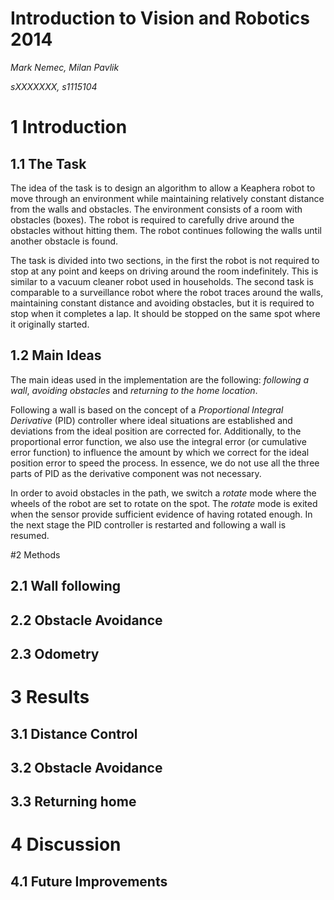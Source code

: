 Introduction to Vision and Robotics 2014
======

*Mark Nemec, Milan Pavlik*

*sXXXXXXX, s1115104*

# 1 Introduction

## 1.1 The Task

The idea of the task is to design an algorithm to allow a Keaphera robot to move through an environment while maintaining relatively constant distance from the walls and obstacles. The environment consists of a room with obstacles (boxes). The robot is required to carefully drive around the obstacles without hitting them. The robot continues following the walls until another obstacle is found.

The task is divided into two sections, in the first the robot is not required to stop at any point and keeps on driving around the room indefinitely. This is similar to a vacuum cleaner robot used in households. The second task is comparable to a surveillance robot where the robot traces around the walls, maintaining constant distance and avoiding obstacles, but it is required to stop when it completes a lap. It should be stopped on the same spot where it originally started.


## 1.2 Main Ideas

The main ideas used in the implementation are the following: *following a wall*, *avoiding obstacles* and *returning to the home location*.

Following a wall is based on the concept of a *Proportional Integral Derivative* (PID) controller where ideal situations are established and deviations from the ideal position are corrected for. Additionally, to the proportional error function, we also use the integral error (or cumulative error function) to influence the amount by which we correct for the ideal position error to speed the process. In essence, we do not use all the three parts of PID as the derivative component was not necessary.

In order to avoid obstacles in the path, we switch a *rotate* mode where the wheels of the robot are set to rotate on the spot. The *rotate* mode is exited when the sensor provide sufficient evidence of having rotated enough. In the next stage the PID controller is restarted and following a wall is resumed.

#2 Methods

## 2.1 Wall following

## 2.2 Obstacle Avoidance

## 2.3 Odometry

# 3 Results

## 3.1 Distance Control

## 3.2 Obstacle Avoidance

## 3.3 Returning home

# 4 Discussion

## 4.1 Future Improvements
